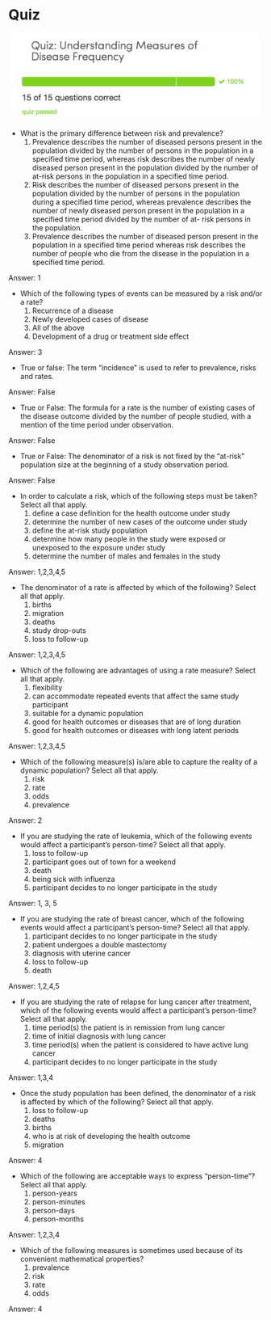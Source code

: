 Quiz
====

![pass](misc/quiz.png)

* What is the primary difference between risk and prevalence?
    1. Prevalence describes the number of diseased persons present in the population divided by the number of persons in the population in a specified time period, whereas risk describes the number of newly diseased person present in the population divided by the number of at-risk persons in the population in a specified time period.
    2. Risk describes the number of diseased persons present in the population divided by the number of persons in the population during a specified time period, whereas prevalence describes the number of newly diseased person present in the population in a specified time period divided by the number of at- risk persons in the population.
    3. Prevalence describes the number of diseased person present in the population in a specified time period whereas risk describes the number of people who die from the disease in the population in a specified time period.

Answer: 1

* Which of the following types of events can be measured by a risk and/or a rate?
    1. Recurrence of a disease
    2. Newly developed cases of disease
    3. All of the above
    4. Development of a drug or treatment side effect

Answer: 3

* True or false: The term “incidence” is used to refer to prevalence, risks and rates.

Answer: False

* True or False: The formula for a rate is the number of existing cases of the disease outcome divided by the number of people studied, with a mention of the time period under observation.

Answer: False

* True or False: The denominator of a risk is not fixed by the “at-risk” population size at the beginning of a study observation period.

Answer: False

* In order to calculate a risk, which of the following steps must be taken? Select all that apply.
    1. define a case definition for the health outcome under study
    2. determine the number of new cases of the outcome under study
    3. define the at-risk study population
    4. determine how many people in the study were exposed or unexposed to the exposure under study
    5. determine the number of males and females in the study

Answer: 1,2,3,4,5

* The denominator of a rate is affected by which of the following? Select all that apply.
    1. births
    2. migration
    3. deaths
    4. study drop-outs
    5. loss to follow-up

Answer: 1,2,3,4,5

* Which of the following are advantages of using a rate measure? Select all that apply.
    1. flexibility
    2. can accommodate repeated events that affect the same study participant
    3. suitable for a dynamic population
    4. good for health outcomes or diseases that are of long duration
    5. good for health outcomes or diseases with long latent periods

Answer: 1,2,3,4,5

* Which of the following measure(s) is/are able to capture the reality of a dynamic population? Select all that apply.
    1. risk
    2. rate
    3. odds
    4. prevalence

Answer: 2

* If you are studying the rate of leukemia, which of the following events would affect a participant’s person-time? Select all that apply.
    1. loss to follow-up
    2. participant goes out of town for a weekend
    3. death
    4. being sick with influenza
    5. participant decides to no longer participate in the study

Answer: 1, 3, 5

* If you are studying the rate of breast cancer, which of the following events would affect a participant’s person-time? Select all that apply.
    1. participant decides to no longer participate in the study
    2. patient undergoes a double mastectomy
    3. diagnosis with uterine cancer
    4. loss to follow-up
    5. death

Answer: 1,2,4,5

* If you are studying the rate of relapse for lung cancer after treatment, which of the following events would affect a participant’s person-time? Select all that apply.
    1. time period(s) the patient is in remission from lung cancer
    2. time of initial diagnosis with lung cancer
    3. time period(s) when the patient is considered to have active lung cancer
    4. participant decides to no longer participate in the study

Answer: 1,3,4

* Once the study population has been defined, the denominator of a risk is affected by which of the following? Select all that apply.
    1. loss to follow-up
    2. deaths
    3. births
    4. who is at risk of developing the health outcome
    5. migration
    
Answer: 4    

* Which of the following are acceptable ways to express “person-time”? Select all that apply.
    1. person-years
    2. person-minutes
    3. person-days
    4. person-months

Answer: 1,2,3,4

* Which of the following measures is sometimes used because of its convenient mathematical properties?
    1. prevalence
    2. risk
    3. rate
    4. odds

Answer: 4
